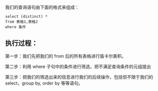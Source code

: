 我们的查询语句由下面的格式来组成：
```
select (distinct) *
from 表格1,表格2
where 条件
```

## 执行过程：
第一步：我们先把我们的 from 后的所有表格进行笛卡尔乘积。

第二步：利用 where 子句中的条件进行筛选，把不满足查询条件的元组提出

第三步：把我们的筛选出来的信息进行我们的后续操作，包括但不限于我们的 select，group by, order by 等等语句。